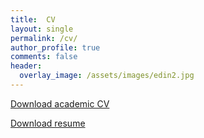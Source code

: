 ```yaml
---
title:  CV
layout: single
permalink: /cv/
author_profile: true
comments: false
header:
  overlay_image: /assets/images/edin2.jpg
---
```


<i class="pdf-file"></i> [Download academic CV](academic_cv.pdf)

<i class="pdf-file"></i> [Download resume](resume.pdf)
